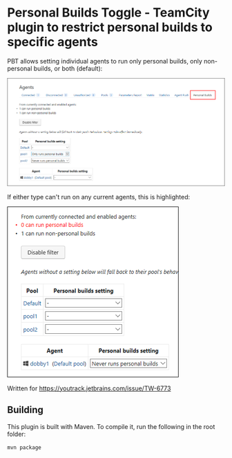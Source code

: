 # Personal Builds Toggle - TeamCity plugin to restrict personal builds to specific agents
PBT allows setting individual agents to run only personal builds, only non-personal builds, or both (default):

![settings_tab](/images/settings_tab.png)

If either type can't run on any current agents, this is highlighted:

![unavailable](/images/unavailable.png)

Written for https://youtrack.jetbrains.com/issue/TW-6773

## Building
This plugin is built with Maven. To compile it, run the following in the root folder:

```
mvn package
```